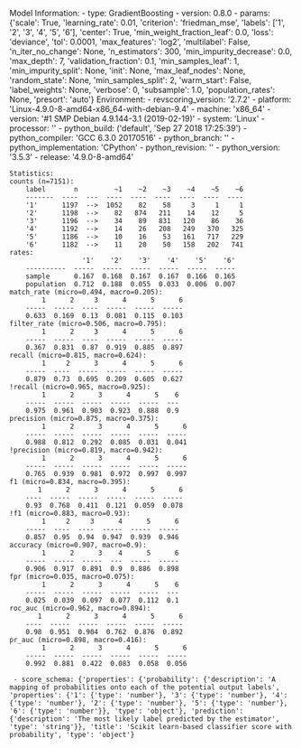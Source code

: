Model Information:
	 - type: GradientBoosting
	 - version: 0.8.0
	 - params: {'scale': True, 'learning_rate': 0.01, 'criterion': 'friedman_mse', 'labels': ['1', '2', '3', '4', '5', '6'], 'center': True, 'min_weight_fraction_leaf': 0.0, 'loss': 'deviance', 'tol': 0.0001, 'max_features': 'log2', 'multilabel': False, 'n_iter_no_change': None, 'n_estimators': 300, 'min_impurity_decrease': 0.0, 'max_depth': 7, 'validation_fraction': 0.1, 'min_samples_leaf': 1, 'min_impurity_split': None, 'init': None, 'max_leaf_nodes': None, 'random_state': None, 'min_samples_split': 2, 'warm_start': False, 'label_weights': None, 'verbose': 0, 'subsample': 1.0, 'population_rates': None, 'presort': 'auto'}
	Environment:
	 - revscoring_version: '2.7.2'
	 - platform: 'Linux-4.9.0-8-amd64-x86_64-with-debian-9.4'
	 - machine: 'x86_64'
	 - version: '#1 SMP Debian 4.9.144-3.1 (2019-02-19)'
	 - system: 'Linux'
	 - processor: ''
	 - python_build: ('default', 'Sep 27 2018 17:25:39')
	 - python_compiler: 'GCC 6.3.0 20170516'
	 - python_branch: ''
	 - python_implementation: 'CPython'
	 - python_revision: ''
	 - python_version: '3.5.3'
	 - release: '4.9.0-8-amd64'
	
	Statistics:
	counts (n=7151):
		label       n         ~1    ~2    ~3    ~4    ~5    ~6
		-------  ----  ---  ----  ----  ----  ----  ----  ----
		'1'      1197  -->  1052    82    58     3     1     1
		'2'      1198  -->    82   874   211    14    12     5
		'3'      1196  -->    34    89   831   120    86    36
		'4'      1192  -->    14    26   208   249   370   325
		'5'      1186  -->    10    16    53   161   717   229
		'6'      1182  -->    11    20    50   158   202   741
	rates:
		              '1'    '2'    '3'    '4'    '5'    '6'
		----------  -----  -----  -----  -----  -----  -----
		sample      0.167  0.168  0.167  0.167  0.166  0.165
		population  0.712  0.188  0.055  0.033  0.006  0.007
	match_rate (micro=0.494, macro=0.205):
		    1      2     3      4      5      6
		-----  -----  ----  -----  -----  -----
		0.633  0.169  0.13  0.081  0.115  0.103
	filter_rate (micro=0.506, macro=0.795):
		    1      2     3      4      5      6
		-----  -----  ----  -----  -----  -----
		0.367  0.831  0.87  0.919  0.885  0.897
	recall (micro=0.815, macro=0.624):
		    1     2      3      4      5      6
		-----  ----  -----  -----  -----  -----
		0.879  0.73  0.695  0.209  0.605  0.627
	!recall (micro=0.965, macro=0.925):
		    1      2      3      4      5    6
		-----  -----  -----  -----  -----  ---
		0.975  0.961  0.903  0.923  0.888  0.9
	precision (micro=0.875, macro=0.375):
		    1      2      3      4      5      6
		-----  -----  -----  -----  -----  -----
		0.988  0.812  0.292  0.085  0.031  0.041
	!precision (micro=0.819, macro=0.942):
		    1      2      3      4      5      6
		-----  -----  -----  -----  -----  -----
		0.765  0.939  0.981  0.972  0.997  0.997
	f1 (micro=0.834, macro=0.395):
		   1      2      3      4      5      6
		----  -----  -----  -----  -----  -----
		0.93  0.768  0.411  0.121  0.059  0.078
	!f1 (micro=0.883, macro=0.93):
		    1     2     3      4      5      6
		-----  ----  ----  -----  -----  -----
		0.857  0.95  0.94  0.947  0.939  0.946
	accuracy (micro=0.907, macro=0.9):
		    1      2      3    4      5      6
		-----  -----  -----  ---  -----  -----
		0.906  0.917  0.891  0.9  0.886  0.898
	fpr (micro=0.035, macro=0.075):
		    1      2      3      4      5    6
		-----  -----  -----  -----  -----  ---
		0.025  0.039  0.097  0.077  0.112  0.1
	roc_auc (micro=0.962, macro=0.894):
		   1      2      3      4      5      6
		----  -----  -----  -----  -----  -----
		0.98  0.951  0.904  0.762  0.876  0.892
	pr_auc (micro=0.898, macro=0.416):
		    1      2      3      4      5      6
		-----  -----  -----  -----  -----  -----
		0.992  0.881  0.422  0.083  0.058  0.056
	
	 - score_schema: {'properties': {'probability': {'description': 'A mapping of probabilities onto each of the potential output labels', 'properties': {'1': {'type': 'number'}, '3': {'type': 'number'}, '4': {'type': 'number'}, '2': {'type': 'number'}, '5': {'type': 'number'}, '6': {'type': 'number'}}, 'type': 'object'}, 'prediction': {'description': 'The most likely label predicted by the estimator', 'type': 'string'}}, 'title': 'Scikit learn-based classifier score with probability', 'type': 'object'}


